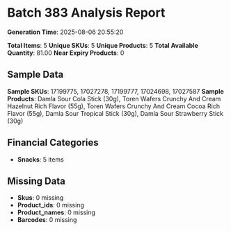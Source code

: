# Batch 383 Analysis Report

**Generation Time**: 2025-08-06 20:55:20

**Total Items**: 5
**Unique SKUs**: 5
**Unique Products**: 5
**Total Available Quantity**: 81.00
**Near Expiry Products**: 0

## Sample Data
**Sample SKUs**: 17199775, 17027278, 17199777, 17024698, 17027587
**Sample Products**: Damla Sour Cola Stick (30g), Toren Wafers Crunchy And Cream Hazelnut Rich Flavor (55g), Toren Wafers Crunchy And Cream Cocoa Rich Flavor (55g), Damla Sour Tropical Stick (30g), Damla Sour Strawberry Stick (30g)

## Financial Categories
- **Snacks**: 5 items

## Missing Data
- **Skus**: 0 missing
- **Product_ids**: 0 missing
- **Product_names**: 0 missing
- **Barcodes**: 0 missing
